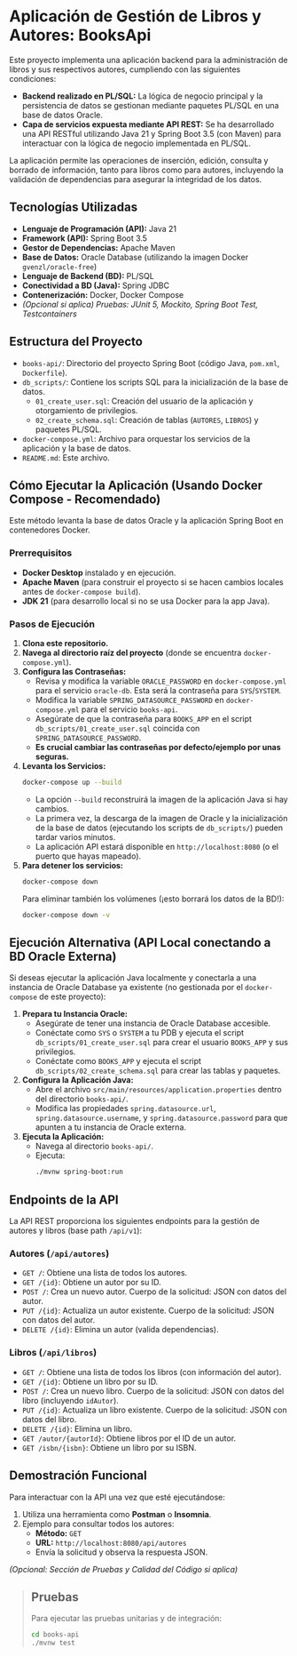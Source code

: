 # Aplicación de Gestión de Libros y Autores: BooksApi

Este proyecto implementa una aplicación backend para la administración de libros y sus respectivos autores, cumpliendo con las siguientes condiciones:

-   **Backend realizado en PL/SQL:** La lógica de negocio principal y la persistencia de datos se gestionan mediante paquetes PL/SQL en una base de datos Oracle.
-   **Capa de servicios expuesta mediante API REST:** Se ha desarrollado una API RESTful utilizando Java 21 y Spring Boot 3.5 (con Maven) para interactuar con la lógica de negocio implementada en PL/SQL.

La aplicación permite las operaciones de inserción, edición, consulta y borrado de información, tanto para libros como para autores, incluyendo la validación de dependencias para asegurar la integridad de los datos.

## Tecnologías Utilizadas

-   **Lenguaje de Programación (API):** Java 21
-   **Framework (API):** Spring Boot 3.5
-   **Gestor de Dependencias:** Apache Maven
-   **Base de Datos:** Oracle Database (utilizando la imagen Docker `gvenzl/oracle-free`)
-   **Lenguaje de Backend (BD):** PL/SQL
-   **Conectividad a BD (Java):** Spring JDBC
-   **Contenerización:** Docker, Docker Compose
-   *(Opcional si aplica) Pruebas: JUnit 5, Mockito, Spring Boot Test, Testcontainers*

## Estructura del Proyecto

-   `books-api/`: Directorio del proyecto Spring Boot (código Java, `pom.xml`, `Dockerfile`).
-   `db_scripts/`: Contiene los scripts SQL para la inicialización de la base de datos.
    -   `01_create_user.sql`: Creación del usuario de la aplicación y otorgamiento de privilegios.
    -   `02_create_schema.sql`: Creación de tablas (`AUTORES`, `LIBROS`) y paquetes PL/SQL.
-   `docker-compose.yml`: Archivo para orquestar los servicios de la aplicación y la base de datos.
-   `README.md`: Este archivo.

## Cómo Ejecutar la Aplicación (Usando Docker Compose - Recomendado)

Este método levanta la base de datos Oracle y la aplicación Spring Boot en contenedores Docker.

### Prerrequisitos

-   **Docker Desktop** instalado y en ejecución.
-   **Apache Maven** (para construir el proyecto si se hacen cambios locales antes de `docker-compose build`).
-   **JDK 21** (para desarrollo local si no se usa Docker para la app Java).

### Pasos de Ejecución

1.  **Clona este repositorio.**
2.  **Navega al directorio raíz del proyecto** (donde se encuentra `docker-compose.yml`).
3.  **Configura las Contraseñas:**
    *   Revisa y modifica la variable `ORACLE_PASSWORD` en `docker-compose.yml` para el servicio `oracle-db`. Esta será la contraseña para `SYS`/`SYSTEM`.
    *   Modifica la variable `SPRING_DATASOURCE_PASSWORD` en `docker-compose.yml` para el servicio `books-api`.
    *   Asegúrate de que la contraseña para `BOOKS_APP` en el script `db_scripts/01_create_user.sql` coincida con `SPRING_DATASOURCE_PASSWORD`.
    *   **Es crucial cambiar las contraseñas por defecto/ejemplo por unas seguras.**
4.  **Levanta los Servicios:**
    ```bash
    docker-compose up --build
    ```
    *   La opción `--build` reconstruirá la imagen de la aplicación Java si hay cambios.
    *   La primera vez, la descarga de la imagen de Oracle y la inicialización de la base de datos (ejecutando los scripts de `db_scripts/`) pueden tardar varios minutos.
    *   La aplicación API estará disponible en `http://localhost:8080` (o el puerto que hayas mapeado).
5.  **Para detener los servicios:**
    ```bash
    docker-compose down
    ```
    Para eliminar también los volúmenes (¡esto borrará los datos de la BD!):
    ```bash
    docker-compose down -v
    ```

## Ejecución Alternativa (API Local conectando a BD Oracle Externa)

Si deseas ejecutar la aplicación Java localmente y conectarla a una instancia de Oracle Database ya existente (no gestionada por el `docker-compose` de este proyecto):

1.  **Prepara tu Instancia Oracle:**
    *   Asegúrate de tener una instancia de Oracle Database accesible.
    *   Conéctate como `SYS` o `SYSTEM` a tu PDB y ejecuta el script `db_scripts/01_create_user.sql` para crear el usuario `BOOKS_APP` y sus privilegios.
    *   Conéctate como `BOOKS_APP` y ejecuta el script `db_scripts/02_create_schema.sql` para crear las tablas y paquetes.
2.  **Configura la Aplicación Java:**
    *   Abre el archivo `src/main/resources/application.properties` dentro del directorio `books-api/`.
    *   Modifica las propiedades `spring.datasource.url`, `spring.datasource.username`, y `spring.datasource.password` para que apunten a tu instancia de Oracle externa.
3.  **Ejecuta la Aplicación:**
    *   Navega al directorio `books-api/`.
    *   Ejecuta:
        ```bash
        ./mvnw spring-boot:run
        ```

## Endpoints de la API

La API REST proporciona los siguientes endpoints para la gestión de autores y libros (base path `/api/v1`):

### Autores (`/api/autores`)
-   `GET /`: Obtiene una lista de todos los autores.
-   `GET /{id}`: Obtiene un autor por su ID.
-   `POST /`: Crea un nuevo autor. Cuerpo de la solicitud: JSON con datos del autor.
-   `PUT /{id}`: Actualiza un autor existente. Cuerpo de la solicitud: JSON con datos del autor.
-   `DELETE /{id}`: Elimina un autor (valida dependencias).

### Libros (`/api/libros`)
-   `GET /`: Obtiene una lista de todos los libros (con información del autor).
-   `GET /{id}`: Obtiene un libro por su ID.
-   `POST /`: Crea un nuevo libro. Cuerpo de la solicitud: JSON con datos del libro (incluyendo `idAutor`).
-   `PUT /{id}`: Actualiza un libro existente. Cuerpo de la solicitud: JSON con datos del libro.
-   `DELETE /{id}`: Elimina un libro.
-   `GET /autor/{autorId}`: Obtiene libros por el ID de un autor.
-   `GET /isbn/{isbn}`: Obtiene un libro por su ISBN.

## Demostración Funcional

Para interactuar con la API una vez que esté ejecutándose:

1.  Utiliza una herramienta como **Postman** o **Insomnia**.
2.  Ejemplo para consultar todos los autores:
    -   **Método:** `GET`
    -   **URL:** `http://localhost:8080/api/autores`
    -   Envía la solicitud y observa la respuesta JSON.

*(Opcional: Sección de Pruebas y Calidad del Código si aplica)*
> ## Pruebas
> Para ejecutar las pruebas unitarias y de integración:
> ```bash
> cd books-api
> ./mvnw test
> ```
